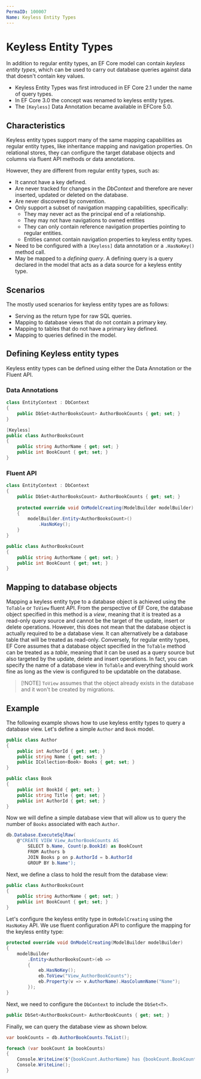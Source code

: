 ```yaml
---
PermaID: 100007
Name: Keyless Entity Types
---
```


# Keyless Entity Types

In addition to regular entity types, an EF Core model can contain _keyless entity types_, which can be used to carry out database queries against data that doesn't contain key values.

 - Keyless Entity Types was first introduced in EF Core 2.1 under the name of query types. 
 - In EF Core 3.0 the concept was renamed to keyless entity types. 
 - The `[Keyless]` Data Annotation became available in EFCore 5.0.

## Characteristics

Keyless entity types support many of the same mapping capabilities as regular entity types, like inheritance mapping and navigation properties. On relational stores, they can configure the target database objects and columns via fluent API methods or data annotations.

However, they are different from regular entity types, such as:

* It cannot have a key defined.
* Are never tracked for changes in the _DbContext_ and therefore are never inserted, updated or deleted on the database.
* Are never discovered by convention.
* Only support a subset of navigation mapping capabilities, specifically:
  * They may never act as the principal end of a relationship.
  * They may not have navigations to owned entities
  * They can only contain reference navigation properties pointing to regular entities.
  * Entities cannot contain navigation properties to keyless entity types.
* Need to be configured with a `[Keyless]` data annotation or a `.HasNoKey()` method call.
* May be mapped to a _defining query_. A defining query is a query declared in the model that acts as a data source for a keyless entity type.

## Scenarios

The mostly used scenarios for keyless entity types are as follows:

* Serving as the return type for raw SQL queries.
* Mapping to database views that do not contain a primary key.
* Mapping to tables that do not have a primary key defined.
* Mapping to queries defined in the model.

## Defining Keyless entity types

Keyless entity types can be defined using either the Data Annotation or the Fluent API.

### Data Annotations

```csharp
class EntityContext : DbContext
{
    public DbSet<AuthorBooksCount> AuthorBookCounts { get; set; }
}

[Keyless]
public class AuthorBooksCount
{
    public string AuthorName { get; set; }
    public int BookCount { get; set; }
}
```

### Fluent API

```csharp
class EntityContext : DbContext
{
    public DbSet<AuthorBooksCount> AuthorBookCounts { get; set; }
    
    protected override void OnModelCreating(ModelBuilder modelBuilder)
    {
        modelBuilder.Entity<AuthorBooksCount>()
            .HasNoKey();
    }
}

public class AuthorBooksCount
{
    public string AuthorName { get; set; }
    public int BookCount { get; set; }
}
```

## Mapping to database objects

Mapping a keyless entity type to a database object is achieved using the `ToTable` or `ToView` fluent API. From the perspective of EF Core, the database object specified in this method is a _view_, meaning that it is treated as a read-only query source and cannot be the target of the update, insert or delete operations. However, this does not mean that the database object is actually required to be a database view. It can alternatively be a database table that will be treated as read-only. Conversely, for regular entity types, EF Core assumes that a database object specified in the `ToTable` method can be treated as a _table_, meaning that it can be used as a query source but also targeted by the update, delete and insert operations. In fact, you can specify the name of a database view in `ToTable` and everything should work fine as long as the view is configured to be updatable on the database.

> \[!NOTE\] `ToView` assumes that the object already exists in the database and it won't be created by migrations.

## Example

The following example shows how to use keyless entity types to query a database view. Let's define a simple `Author` and `Book` model.

```csharp
public class Author
{
    public int AuthorId { get; set; }
    public string Name { get; set; }
    public ICollection<Book> Books { get; set; }
}

public class Book
{
    public int BookId { get; set; }
    public string Title { get; set; }
    public int AuthorId { get; set; }
}
```

Now we will define a simple database view that will allow us to query the number of `Books` associated with each `Author`.

```csharp
db.Database.ExecuteSqlRaw(
    @"CREATE VIEW View_AuthorBookCounts AS 
        SELECT b.Name, Count(p.BookId) as BookCount 
        FROM Authors b
        JOIN Books p on p.AuthorId = b.AuthorId
        GROUP BY b.Name");
```

Next, we define a class to hold the result from the database view:

```csharp
public class AuthorBooksCount
{
    public string AuthorName { get; set; }
    public int BookCount { get; set; }
}
```

Let's configure the keyless entity type in `OnModelCreating` using the `HasNoKey` API. We use fluent configuration API to configure the mapping for the keyless entity type:

```csharp
protected override void OnModelCreating(ModelBuilder modelBuilder)
{
    modelBuilder
        .Entity<AuthorBooksCount>(eb =>
        {
            eb.HasNoKey();
            eb.ToView("View_AuthorBookCounts");
            eb.Property(v => v.AuthorName).HasColumnName("Name");
        });
}
```

Next, we need to configure the `DbContext` to include the `DbSet<T>`.

```csharp
public DbSet<AuthorBooksCount> AuthorBookCounts { get; set; }
```

Finally, we can query the database view as shown below.

```csharp
var bookCounts = db.AuthorBookCounts.ToList();

foreach (var bookCount in bookCounts)
{
    Console.WriteLine($"{bookCount.AuthorName} has {bookCount.BookCount} books.");
    Console.WriteLine();
}
```